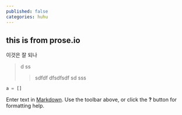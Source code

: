 ```yaml
---
published: false
categories: huhu
---
```

## this is from prose.io

이것은 잘 되나


> d
> ss
> > sdfdf
> > dfsdfsdf
> sd
> sss


```python
a = []
```

Enter text in [Markdown](http://daringfireball.net/projects/markdown/). Use the toolbar above, or click the **?** button for formatting help.
